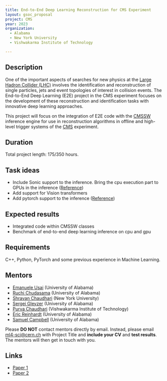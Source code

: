 ```yaml
---
title: End-to-End Deep Learning Reconstruction for CMS Experiment
layout: gsoc_proposal
project: CMS
year: 2023
organization:
  - Alabama
  - New York University
  - Vishwakarma Institute of Technology

---
```


## Description

One of the important aspects of searches for new physics at the [Large Hadron Collider (LHC)](https://home.cern/science/accelerators/large-hadron-collider) involves the identification and reconstruction of single particles, jets and event topologies of interest in collision events. The End-to-End Deep Learning (E2E) project in the CMS experiment focuses on the development  of these reconstruction and identification tasks with innovative deep learning approaches.   

This project will focus on the integration of E2E code with the [CMSSW](https://github.com/cms-sw/cmssw) inference engine for use in reconstruction algorithms in offline and high-level trigger systems of the [CMS](https://home.cern/science/experiments/cms) experiment.

## Duration

Total project length: 175/350 hours.

## Task ideas
 * Include Sonic support to the inference. Bring the cpu execution part to GPUs in the inference ([Reference](https://github.com/andyburton/Sonic-CMS))
 * Add support for Vision transformers
 * Add pytorch support to the inference ([Reference](https://cms-ml.github.io/documentation/inference/pytorch.html))

## Expected results
 * Integrated code within CMSSW classes
 * Benchmark of end-to-end deep learning inference on cpu and gpu


## Requirements
C++, Python, PyTorch and some previous experience in Machine Learning.

<!-- ## Test
Please use [this link](https://docs.google.com/document/d/1lWTSASnVICm_4Zof7wr6_LkS24P_Z8TR1px_tctemQI/edit) to access the test for this project. -->

## Mentors
  * [Emanuele Usai](mailto:ml4-sci@cern.ch) (University of Alabama)
  * [Ruchi Chudasama](mailto:ml4-sci@cern.ch) (University of Alabama)
  * [Shravan Chaudhari](mailto:ml4-sci@cern.ch) (New York University)
  * [Sergei Gleyzer](mailto:ml4-sci@cern.ch) (University of Alabama)
  * [Purva Chaudhari](mailto:ml4-sci@cern.ch) (Vishwakarma Institute of Technology)
  * [Eric Reinhardt](mailto:ml4-sci@cern.ch) (University of Alabama)
  * [Samuel Campbell](mailto:ml4-sci@cern.ch) (University of Alabama)



Please **DO NOT** contact mentors directly by email. Instead, please email [ml4-sci@cern.ch](mailto:ml4-sci@cern.ch) with Project Title and **include your CV** and **test results**. The mentors will then get in touch with you.



## Links
  * [Paper 1](https://arxiv.org/abs/1807.11916)
  * [Paper 2](https://arxiv.org/abs/1902.08276)
